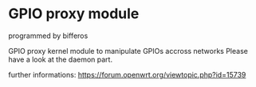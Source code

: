 GPIO proxy module
=================

programmed by bifferos

GPIO proxy kernel module to manipulate GPIOs accross networks
Please have a look at the daemon part.

further informations: https://forum.openwrt.org/viewtopic.php?id=15739
